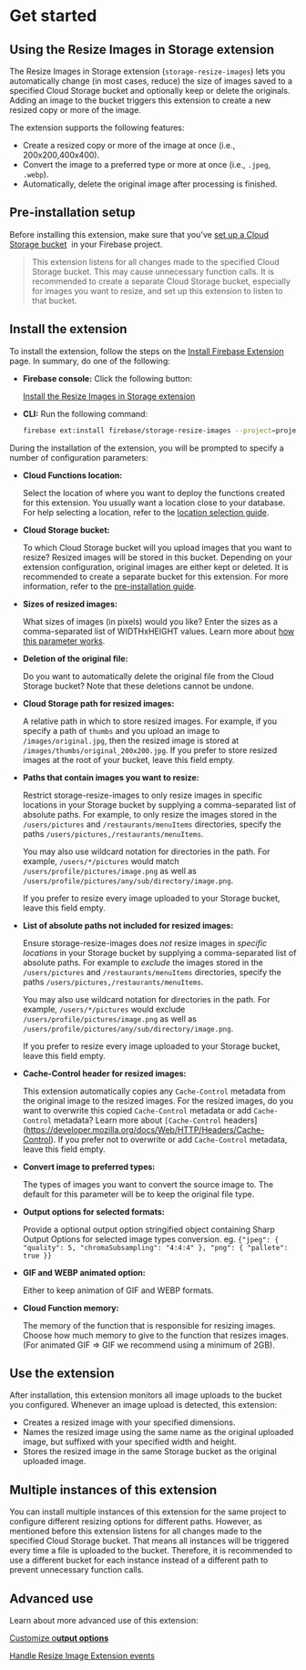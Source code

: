 # Get started

## Using the Resize Images in Storage extension

The Resize Images in Storage extension (`storage-resize-images`) lets you automatically change (in most cases, reduce) the size of images saved to a specified Cloud Storage bucket and optionally keep or delete the originals. Adding an image to the bucket triggers this extension to create a new resized copy or more of the image.

The extension supports the following features:

- Create a resized copy or more of the image at once (i.e., 200x200,400x400).
- Convert the image to a preferred type or more at once (i.e., `.jpeg`, `.webp`).
- Automatically, delete the original image after processing is finished.

## Pre-installation setup

Before installing this extension, make sure that you've [set up a Cloud Storage bucket](https://firebase.google.com/docs/storage)
 in your Firebase project.

> This extension listens for all changes made to the specified Cloud Storage bucket. This may cause unnecessary function calls. It is recommended to create a separate Cloud Storage bucket, especially for images you want to resize, and set up this extension to listen to that bucket.

## **Install the extension**

To install the extension, follow the steps on the [Install Firebase Extension](https://firebase.google.com/docs/extensions/install-extensions) page. In summary, do one of the following:

- **Firebase console:** Click the following button:

  [Install the Resize Images in Storage extension](https://console.firebase.google.com/project/_/extensions/install?ref=firebase%2Fstorage-resize-images)

- **CLI:** Run the following command:

  ```bash
  firebase ext:install firebase/storage-resize-images --project=projectId-or-alias
  ```

During the installation of the extension, you will be prompted to specify a number of configuration parameters:

- **Cloud Functions location:**

  Select the location of where you want to deploy the functions created for this extension. You usually want a location close to your database. For help selecting a location, refer to the [location selection guide](https://firebase.google.com/docs/functions/locations).

- **Cloud Storage bucket:**

  To which Cloud Storage bucket will you upload images that you want to resize?
  Resized images will be stored in this bucket. Depending on your extension configuration,
  original images are either kept or deleted. It is recommended to create a separate bucket for this extension. For more information, refer to the [pre-installation guide](https://firebase.google.com/products/extensions/storage-resize-images).

- **Sizes of resized images:**

  What sizes of images (in pixels) would you like? Enter the sizes as a
  comma-separated list of WIDTHxHEIGHT values. Learn more about [how this parameter works](https://firebase.google.com/products/extensions/storage-resize-images).

- **Deletion of the original file:**

  Do you want to automatically delete the original file from the Cloud Storage
  bucket? Note that these deletions cannot be undone.

- **Cloud Storage path for resized images:**

  A relative path in which to store resized images. For example, if you specify a path of `thumbs` and you upload an image to `/images/original.jpg`, then the resized image is stored at `/images/thumbs/original_200x200.jpg`. If you prefer to store resized images at the root of your bucket, leave this field empty.

- **Paths that contain images you want to resize:**

  Restrict storage-resize-images to only resize images in specific locations in your Storage bucket by supplying a comma-separated list of absolute paths. For example, to only resize the images stored in the `/users/pictures` and `/restaurants/menuItems` directories, specify the paths `/users/pictures,/restaurants/menuItems`.

  You may also use wildcard notation for directories in the path. For example, `/users/*/pictures` would match `/users/profile/pictures/image.png` as well as `/users/profile/pictures/any/sub/directory/image.png`.

  If you prefer to resize every image uploaded to your Storage bucket, leave this field empty.

- **List of absolute paths not included for resized images:**

  Ensure storage-resize-images does _not_ resize images in _specific locations_ in your Storage bucket by supplying a comma-separated list of absolute paths. For example to _exclude_ the images stored in the `/users/pictures` and `/restaurants/menuItems` directories, specify the paths `/users/pictures,/restaurants/menuItems`.

  You may also use wildcard notation for directories in the path. For example, `/users/*/pictures` would exclude `/users/profile/pictures/image.png` as well as `/users/profile/pictures/any/sub/directory/image.png`.

  If you prefer to resize every image uploaded to your Storage bucket,
  leave this field empty.

- **Cache-Control header for resized images:**

  This extension automatically copies any `Cache-Control` metadata from the original image to the resized images. For the resized images, do you want to overwrite this copied `Cache-Control` metadata or add `Cache-Control` metadata? Learn more about `[Cache-Control` headers](<https://developer.mozilla.org/docs/Web/HTTP/Headers/Cache-Control>). If you prefer not to overwrite or add `Cache-Control` metadata, leave this field empty.

- **Convert image to preferred types:**

  The types of images you want to convert the source image to. The default for this parameter will be to keep the original file type.

- **Output options for selected formats:**

  Provide a optional output option stringified object containing Sharp Output Options for selected image types conversion. eg. `{"jpeg": { "quality": 5, "chromaSubsampling": "4:4:4" }, "png": { "pallete": true }}`

- **GIF and WEBP animated option:**

  Either to keep animation of GIF and WEBP formats.

- **Cloud Function memory:**

  The memory of the function that is responsible for resizing images. Choose how much memory to give to the function that resizes images. (For animated GIF => GIF we recommend using a minimum of 2GB).

## Use the extension

After installation, this extension monitors all image uploads to the bucket you configured. Whenever an image upload is detected, this extension:

- Creates a resized image with your specified dimensions.
- Names the resized image using the same name as the original uploaded image, but suffixed with your specified width and height.
- Stores the resized image in the same Storage bucket as the original uploaded image.

## Multiple instances of this extension

You can install multiple instances of this extension for the same project to configure different resizing options for different paths. However, as mentioned before this extension listens for all changes made to the specified Cloud Storage bucket. That means all instances will be triggered every time a file is uploaded to the bucket. Therefore, it is recommended to use a different bucket for each instance instead of a different path to prevent unnecessary function calls.

## Advanced use

Learn about more advanced use of this extension:

[Customize o**utput options**](https://www.notion.so/Customize-output-options-d87cc4d3489b4a89831543601b982c00)

[Handle Resize Image Extension events](https://www.notion.so/Handle-Resize-Image-Extension-events-6b4a7d75e9ef4812b67f84fbdb4015c0)
